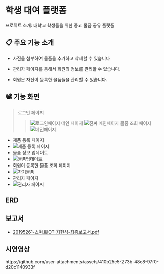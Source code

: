# 학생 대여 플랫폼
프로젝트 소개: 대학교 학생들을 위한 중고 물품 공유 플랫폼

## 📋 주요 기능 소개
- 사진을 첨부하여 물품을 추가하고 삭제할 수 있습니다

- 관리자 페이지를 통해서 회원의 정보를 관리할 수 있습니다.
  
- 회원은 자신이 등록한 물품들을 관리할 수 있습니다.

## 📽️ 기능 화면
> 로그인 페이지
>>  ![로그인페이지](https://github.com/user-attachments/assets/15502a0b-5127-497c-8400-55b4b6e86edf)
> 메인 페이지
>>  ![진짜 메인페이지](https://github.com/user-attachments/assets/5fd66b3e-0e79-4801-b00c-3d87f317f8ad)
> 물품 조회 페이지
>> ![메인페이지](https://github.com/user-attachments/assets/cd4d8cd0-140c-461f-9c90-78fa3b38484c)
+ 제품 등록 페이지
+ ![제품 등록 페이지](https://github.com/user-attachments/assets/2ecb5ea3-3157-4c31-9032-8aa625614a1c)
+ 물품 정보 업데이트
+ ![물품업데이트](https://github.com/user-attachments/assets/368b894c-9cb2-467f-82cc-514c5be462ad)
+ 회원이 등록한 물품 조회 페이지
+ ![자기물품](https://github.com/user-attachments/assets/03b4a4a0-f4be-4243-9807-3e8a8cb7e1ed)
+ 관리자 페이지
+ ![관리자 페이지](https://github.com/user-attachments/assets/0e9dbc63-96b5-4e40-a2aa-a29571a3065d)
## ERD


## 보고서
  + [20195261-스마트IOT-지현석-최종보고서.pdf](https://github.com/user-attachments/files/17191968/20195261-.IOT-.-.pdf)


## 시연영상
<tr>
  https://github.com/user-attachments/assets/410b25e5-273b-48e8-97f0-d20c1140933f
</tr>
